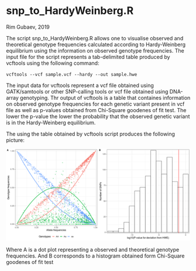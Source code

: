 # snp_to_HardyWeinberg.R

Rim Gubaev, 2019

The script snp_to_HardyWeinberg.R allows one to visualise observed and theoretical genotype frequencies calculated according to Hardy-Weinberg equilibrium using the information on observed genotype frequencies. The input file for the script represents a tab-delimited table produced by vcftools using the following command:
```
vcftools --vcf sample.vcf --hardy --out sample.hwe
```
The input data for vcftools represent a vcf file obtained using GATK/samtools or other SNP-calling tools or vcf file obtained using DNA-array genotyping. Thr output of vcftools is a table that containes information on observed genotype frequencies for each genetic variant present in vcf file as well as p-values obtained from Chi-Square goodenes of fit test. The lower the p-value the lower the probability that the observed genetic variant is in the Hardy-Weinberg equilibrium.

The using the table obtained by vcftools script produces the following picture:

![](https://raw.githubusercontent.com/RimGubaev/snp_to_HardyWeinberg/master/Hardy-Weinberg.png)

Where A is a dot plot representing a observed and theoretical genotype frequencies. And B corresponds to a histogram obtained form Chi-Square goodenes of fit test 
